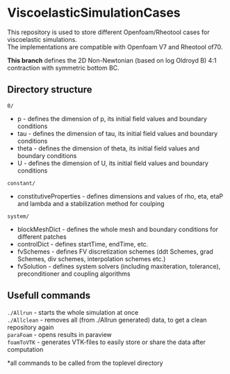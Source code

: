 # ViscoelasticSimulationCases
This repository is used to store different Openfoam/Rheotool cases for viscoelastic simulations.  
The implementations are compatible with Openfoam V7 and Rheotool of70.

**This branch** defines the 2D Non-Newtonian (based on log Oldroyd B) 4:1 contraction with symmetric bottom BC.

## Directory structure
`0/`  
* p - defines the dimension of p, its initial field values and boundary conditions  
* tau - defines the dimension of tau, its initial field values and boundary conditions
* theta - defines the dimension of theta, its initial field values and boundary conditions  
* U - defines the dimension of U, its initial field values and boundary conditions

`constant/`  
* constitutiveProperties - defines dimensions and values of rho, eta, etaP and  lambda and a stabilization method for coulping  

`system/`  
* blockMeshDict - defines the whole mesh and boundary conditions for different patches  
* controlDict - defines startTime, endTime, etc.  
* fvSchemes - defines FV discretization schemes (ddt Schemes, grad Schemes, div schemes, interpolation schemes etc.)  
* fvSolution - defines system solvers (including maxiteration, tolerance), preconditioner and coupling algorithms

## Usefull commands
`./Allrun` - starts the whole simulation at once  
`./Allclean` - removes all (from ./Allrun generated) data, to get a clean repository again  
`paraFoam` - opens results in paraview  
`foamToVTK` - generates VTK-files to easily store or share the data after computation  

*all commands to be called from the toplevel directory
